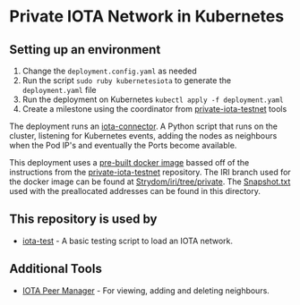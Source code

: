 # Private IOTA Network in Kubernetes

## Setting up an environment

1. Change the `deployment.config.yaml` as needed
2. Run the script `sudo ruby kubernetesiota` to generate the `deployment.yaml` file
3. Run the deployment on Kubernetes `kubectl apply -f deployment.yaml`
4. Create a milestone using the coordinator from [private-iota-testnet](https://github.com/schierlm/private-iota-testnet) tools

The deployment runs an [iota-connector](https://github.com/Strydom/iota-connector).
A Python script that runs on the cluster, listening for Kubernetes events, adding the nodes as neighbours
when the Pod IP's and eventually the Ports become available.

This deployment uses a [pre-built docker image](https://hub.docker.com/r/retrolatch/private-iri/)
bassed off of the instructions from the [private-iota-testnet](https://github.com/schierlm/private-iota-testnet) repository.
The IRI branch used for the docker image can be found at [Strydom/iri/tree/private](https://github.com/Strydom/iri/tree/private).
The [Snapshot.txt](Snapshot.txt) used with the preallocated addresses can be found in this directory.

## This repository is used by

- [iota-test](https://github.com/Strydom/iota-test) - A basic testing script to load an IOTA network.

## Additional Tools

- [IOTA Peer Manager](https://github.com/akashgoswami/ipm) - For viewing, adding and deleting neighbours.
